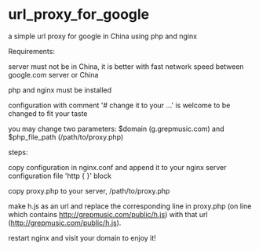 url_proxy_for_google
====================

a simple url proxy for google in China using php and nginx

Requirements:

  server must not be in China, it is better with fast network speed between google.com server or China

  php and nginx must be installed

configuration with comment '# change it to your ...' is welcome to be changed to fit your taste

you may change two parameters: $domain (g.grepmusic.com) and $php_file_path (/path/to/proxy.php)

steps:

copy configuration in nginx.conf and append it to your nginx server configuration file 'http { }' block

copy proxy.php to your server, /path/to/proxy.php

make h.js as an url and replace the corresponding line in proxy.php (on line which contains http://grepmusic.com/public/h.js) with that url (http://grepmusic.com/public/h.js).

restart nginx and visit your domain to enjoy it!
